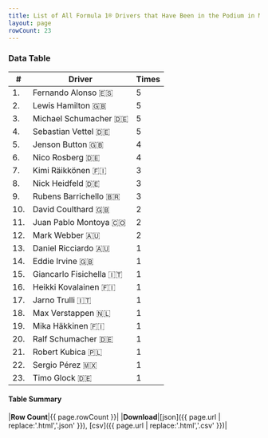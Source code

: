 ```yaml
---
title: List of All Formula 1® Drivers that Have Been in the Podium in Malaysia by Number of Times
layout: page
rowCount: 23
---
```


<canvas id="chart" width="400" height="180"></canvas>
<script>
var data = {
    "datasets": [
        {
            "backgroundColor": "#f3a935",
            "borderColor": "#f68639",
            "borderWidth": 1,
            "data": [
                5.0,
                5.0,
                5.0,
                5.0,
                4.0,
                4.0,
                3.0,
                3.0,
                3.0,
                2.0,
                2.0,
                2.0,
                1.0,
                1.0,
                1.0,
                1.0,
                1.0,
                1.0,
                1.0,
                1.0,
                1.0,
                1.0,
                1.0
            ],
            "label": "Times"
        }
    ],
    "labels": [
        "Fernando Alonso",
        "Lewis Hamilton",
        "Michael Schumacher",
        "Sebastian Vettel",
        "Jenson Button",
        "Nico Rosberg",
        "Kimi Räikkönen",
        "Nick Heidfeld",
        "Rubens Barrichello",
        "David Coulthard",
        "Juan Pablo Montoya",
        "Mark Webber",
        "Daniel Ricciardo",
        "Eddie Irvine",
        "Giancarlo Fisichella",
        "Heikki Kovalainen",
        "Jarno Trulli",
        "Max Verstappen",
        "Mika Häkkinen",
        "Ralf Schumacher",
        "Robert Kubica",
        "Sergio Pérez",
        "Timo Glock"
    ]
};
var options = {
  legend: {
    display: false
  },
  scales: {
    xAxes: [{
      ticks: {
        beginAtZero: true,
        maxRotation: 180,
        display: window.innerWidth > 800
      }
    }],
    yAxes: [{
      ticks: {
        beginAtZero: true
      }
    }]
  },
  onResize: function(chart, size) {
    chart.options.scales.xAxes[0].ticks.display = size.width > 800;
  }
};
new Chart("chart", {
    data: data,
    type: 'bar',
    options: options
});
</script>



### Data Table

| # | Driver | Times |
|--|--|--|
| 1. | Fernando Alonso 🇪🇸 | 5 |
| 2. | Lewis Hamilton 🇬🇧 | 5 |
| 3. | Michael Schumacher 🇩🇪 | 5 |
| 4. | Sebastian Vettel 🇩🇪 | 5 |
| 5. | Jenson Button 🇬🇧 | 4 |
| 6. | Nico Rosberg 🇩🇪 | 4 |
| 7. | Kimi Räikkönen 🇫🇮 | 3 |
| 8. | Nick Heidfeld 🇩🇪 | 3 |
| 9. | Rubens Barrichello 🇧🇷 | 3 |
| 10. | David Coulthard 🇬🇧 | 2 |
| 11. | Juan Pablo Montoya 🇨🇴 | 2 |
| 12. | Mark Webber 🇦🇺 | 2 |
| 13. | Daniel Ricciardo 🇦🇺 | 1 |
| 14. | Eddie Irvine 🇬🇧 | 1 |
| 15. | Giancarlo Fisichella 🇮🇹 | 1 |
| 16. | Heikki Kovalainen 🇫🇮 | 1 |
| 17. | Jarno Trulli 🇮🇹 | 1 |
| 18. | Max Verstappen 🇳🇱 | 1 |
| 19. | Mika Häkkinen 🇫🇮 | 1 |
| 20. | Ralf Schumacher 🇩🇪 | 1 |
| 21. | Robert Kubica 🇵🇱 | 1 |
| 22. | Sergio Pérez 🇲🇽 | 1 |
| 23. | Timo Glock 🇩🇪 | 1 |

#### Table Summary

|**Row Count**|{{ page.rowCount }}|
|**Download**|[json]({{ page.url | replace:'.html','.json' }}), [csv]({{ page.url | replace:'.html','.csv' }})|
